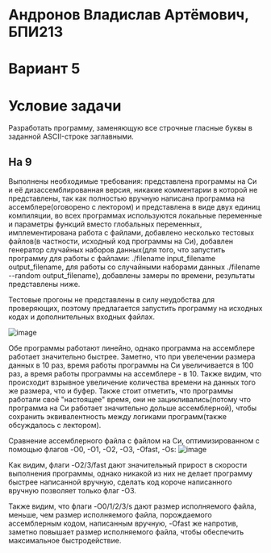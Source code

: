 # Андронов Владислав Артёмович, БПИ213
# Вариант 5
# Условие задачи
Разработать программу, заменяющую все строчные гласные буквы
в заданной ASCII-строке заглавными.
## На 9
Выполнены необходимые требования: представлена программы на Си и её дизассемблированная версия, никакие комментарии в которой не представлены, так как полностью вручную написана программа на ассемблере(оговорено с лектором) и представлена в виде двух единиц компиляции, во всех программах используются локальные переменные и параметры функций вместо глобальных переменных, имплементирована работа с файлами, добавлено несколько тестовых файлов(в частности, исходный код программы на Си), добавлен генератор случайных наборов данных(для того, что запустить программу для работы с файлами: ./filename input_filename output_filename, для работы со случайными наборами данных ./filename --random output_filename), добавлены замеры по времени, результаты представлены ниже.

Тестовые прогоны не представлены в силу неудобства для проверяющих, поэтому предлагается запустить программу на исходных кодах и дополнительных входных файлах.

![image](https://user-images.githubusercontent.com/97717897/201477808-9a1a68e5-a611-48fe-b523-ce69ef44931a.png)

Обе программы работают линейно, однако программа на ассемблере работает значительно быстрее. Заметно, что при увелечении размера данных в 10 раз, время работы программы на Си увеличивается в 100 раз, а время работы программы на ассемблере - в 10. Также видим, что происходит взрывное увеличение количества времени на данных того же размера, что и буфер. Также стоит отметить, что программы работали своё "настоящее" время, они не зацикливались(потому что программа на Си работает значительно дольше ассемблерной), чтобы сохранить эквивалентность между логиками программ(также обсуждалось с лектором).

Сравнение ассемблерного файла с файлом на Си, оптимизированном с помощью флагов -O0, -O1, -O2, -O3, -Ofast, -Os:
![image](https://user-images.githubusercontent.com/97717897/201479921-b039143c-b452-4ee4-8dba-7d48c8ad288d.png)

Как видим, флаги -O2/3/fast дают значительный прирост в скорости выполнения программы, однако никакой из них не делает программу быстрее написанной вручную, сделать код короче написанного вручную позволяет только флаг -О3.

Также видим, что флаги -O0/1/2/3/s дают размер исполняемого файла, меньше, чем размер исполняемого файла, порождаемого ассемблерным кодом, написанным вручную, -Ofast же напротив, заметно повышает размер исполняемого файла, чтобы обеспечить максимальное быстродействие.
